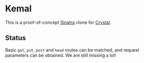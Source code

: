 # Kemal

This is a proof-of-concept [Sinatra](http://www.sinatrarb.com/) clone for [Crystal](http://www.crystal-lang.org).

## Status

Basic `get`, `put`, `post` and `head` routes can be matched, and request parameters can be obtained.
We are still missing a lot!
